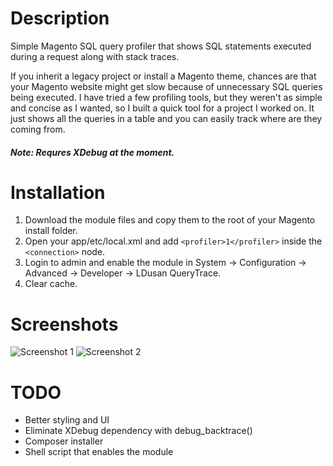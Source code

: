# Description

Simple Magento SQL query profiler that shows SQL statements executed during a request along with stack traces.

If you inherit a legacy project or install a Magento theme, chances are that your Magento website might get slow because of unnecessary SQL queries being executed. I have tried a few profiling tools, but they weren't as simple and concise as I wanted, so I built a quick tool for a project I worked on. It just shows all the queries in a table and you can easily track where are they coming from.

##### Note: Requres XDebug at the moment.

# Installation

1. Download the module files and copy them to the root of your Magento install folder.
3. Open your app/etc/local.xml and add ```<profiler>1</profiler>``` inside the ```<connection>``` node.
4. Login to admin and enable the module in System -> Configuration -> Advanced -> Developer -> LDusan QueryTrace.
4. Clear cache.

# Screenshots

![Screenshot 1](/../screenshots/screenshot1.png?raw=true)
![Screenshot 2](/../screenshots/screenshot2.png?raw=true)

# TODO

 - Better styling and UI
 - Eliminate XDebug dependency with debug_backtrace()
 - Composer installer
 - Shell script that enables the module